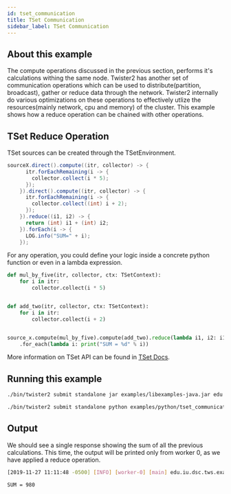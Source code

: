 ```yaml
---
id: tset_communication
title: TSet Communication
sidebar_label: TSet Communication
---
```


## About this example

The compute operations discussed in the previous section, performs it's calculations withing the same node.
Twister2 has another set of communication operations which can be used to distribute(partition, broadcast), gather or reduce data through the network. Twister2 internally do various optimizations on these operations to effectively utlize the resources(mainly network, cpu and memory) of the cluster. This example shows how a reduce operation can be chained with other operations.

## TSet Reduce Operation

TSet sources can be created through the TSetEnvironment.

<!--DOCUSAURUS_CODE_TABS-->
<!--Java-->
```java
sourceX.direct().compute((itr, collector) -> {
      itr.forEachRemaining(i -> {
        collector.collect(i * 5);
      });
    }).direct().compute((itr, collector) -> {
      itr.forEachRemaining(i -> {
        collector.collect((int) i + 2);
      });
    }).reduce((i1, i2) -> {
      return (int) i1 + (int) i2;
    }).forEach(i -> {
      LOG.info("SUM=" + i);
    });
```

<!--Python-->
For any operation, you could define your logic inside a concrete python function or even in a lambda expression. 
```python
def mul_by_five(itr, collector, ctx: TSetContext):
    for i in itr:
        collector.collect(i * 5)


def add_two(itr, collector, ctx: TSetContext):
    for i in itr:
        collector.collect(i + 2)


source_x.compute(mul_by_five).compute(add_two).reduce(lambda i1, i2: i1 + i2) \
    .for_each(lambda i: print("SUM = %d" % i))
```
<!--END_DOCUSAURUS_CODE_TABS-->


More information on TSet API can be found in [TSet Docs](https://twister2.org/docs/concepts/tset_api).

## Running this example

<!--DOCUSAURUS_CODE_TABS-->
<!--Java-->
```bash
./bin/twister2 submit standalone jar examples/libexamples-java.jar edu.iu.dsc.tws.examples.tset.tutorial.intermediate.comm.TSetCommunicationExample
```
<!--Python-->
```bash
./bin/twister2 submit standalone python examples/python/tset_communication.py
```
<!--END_DOCUSAURUS_CODE_TABS-->

## Output

We should see a single response showing the sum of all the previous calculations. This time, the output will be printed only from worker 0, as we have applied a reduce operation.

<!--DOCUSAURUS_CODE_TABS-->
<!--Java-->
```bash
[2019-11-27 11:11:48 -0500] [INFO] [worker-0] [main] edu.iu.dsc.tws.examples.tset.tutorial.intermediate.comm.TSetCommunicationExample: SUM=980 
```
<!--Python-->
```bash
SUM = 980
```
<!--END_DOCUSAURUS_CODE_TABS-->

